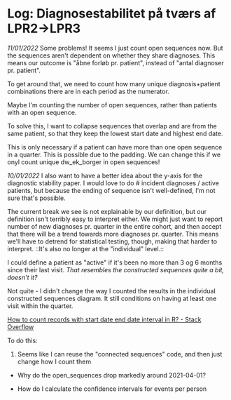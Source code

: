 # Log: Diagnosestabilitet på tværs af LPR2->LPR3
*11/01/2022*
Some problems! It seems I just count open sequences now. But the sequences aren't dependent on whether they share diagnoses. This means our outcome is "åbne forløb pr. patient", instead of "antal diagnoser pr. patient".

To get around that, we need to count how many unique diagnosis+patient combinations there are in each period as the numerator.

Maybe I'm counting the number of open sequences, rather than patients with an open sequence. 

To solve this, I want to collapse sequences that overlap and are from the same patient, so that they keep the lowest start date and highest end date.

This is only necessary if a patient can have more than one open sequence in a quarter. This is possible due to the padding. We can change this if we onyl count unique dw_ek_borger in open sequences! 

*10/01/2022*
I also want to have a better idea about the y-axis for the diagnostic stability paper. I would love to do # incident diagnoses / active patients, but because the ending of sequence isn't well-defined, I'm not sure that's possible. 

The current break we see is not explainable by our definition, but our definition isn't terribly easy to interpret either. We might just want to report number of new diagnoses pr. quarter in the entire cohort, and then accept that there will be a trend towards more diagnoses pr. quarter. This means we'll have to detrend for statistical testing, though, making that harder to interpret. ::It's also no longer at the "individual" level.::

I could define a patient as "active" if it's been no more than 3 og 6 months since their last visit. *That resembles the constructed sequences quite a bit, doesn't it?* 

Not quite - I didn't change the way I counted the results in the individual constructed sequences diagram. It still conditions on having at least one visit within the quarter. 

[How to count records with start date end date interval in R? - Stack Overflow](https://stackoverflow.com/questions/30990718/how-to-count-records-with-start-date-end-date-interval-in-r/55909192)

To do this:
1. Seems like I can reuse the "connected sequences" code, and then just change how I count them

* Why do the open_sequences drop markedly around 2021-04-01?

* How do I calculate the confidence intervals for events per person

<!-- #sp -->

<!-- {BearID:1E760C70-7CC8-4859-8AB9-1F5BB1274E1D-63716-000004115AF8B902} -->
